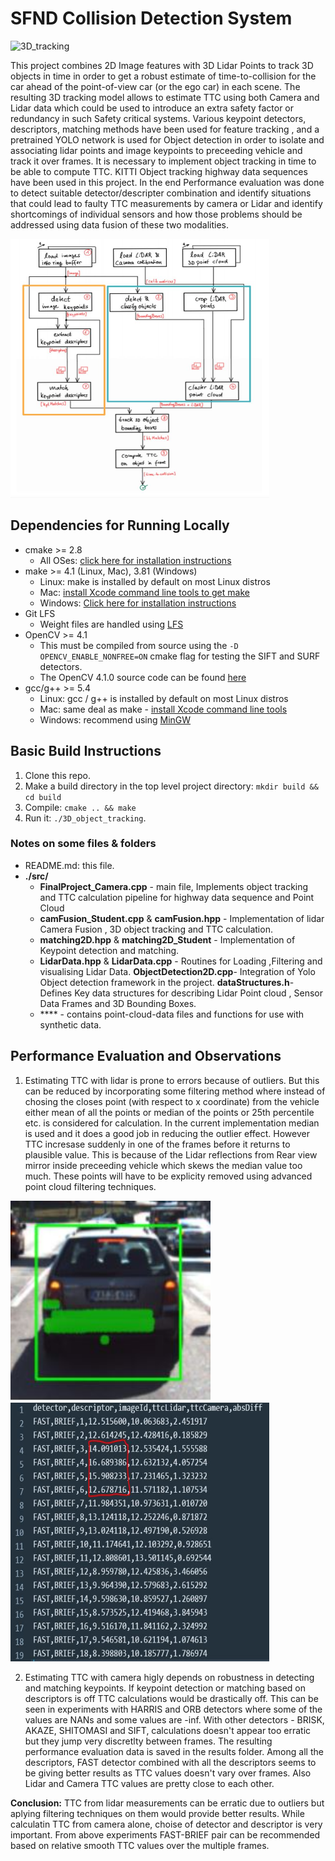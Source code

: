 # SFND Collision Detection System

![3D_tracking](https://user-images.githubusercontent.com/56697957/100959706-240ca980-351f-11eb-94e9-abeb0c7b52f6.gif)


This project combines 2D Image features with 3D Lidar Points to track 3D objects in time in order to get a robust estimate of time-to-collision for the car ahead of the point-of-view car (or the ego car) in each scene. The resulting 3D tracking model allows to estimate TTC using both Camera and Lidar data which could be used to introduce an extra safety factor or redundancy in such Safety critical systems. Various keypoint detectors, descriptors, matching methods have been used for feature tracking , and a pretrained YOLO network is used for Object detection in order to isolate and associating lidar points and image keypoints to preceeding vehicle and track it over frames. It is necessary to implement object tracking in time to be able to compute TTC. KITTI Object tracking highway data sequences have been used in this project. In the end Performance evaluation was done to detect suitable detector/descripter combination and identify situations that could lead to faulty TTC measurements by camera or Lidar and identify shortcomings of individual sensors and how those problems should be addressed using data fusion of these two modalities. 



<img src="images/course_structure.JPG" width="414" height="414" />


## Dependencies for Running Locally
* cmake >= 2.8
  * All OSes: [click here for installation instructions](https://cmake.org/install/)
* make >= 4.1 (Linux, Mac), 3.81 (Windows)
  * Linux: make is installed by default on most Linux distros
  * Mac: [install Xcode command line tools to get make](https://developer.apple.com/xcode/features/)
  * Windows: [Click here for installation instructions](http://gnuwin32.sourceforge.net/packages/make.htm)
* Git LFS
  * Weight files are handled using [LFS](https://git-lfs.github.com/)
* OpenCV >= 4.1
  * This must be compiled from source using the `-D OPENCV_ENABLE_NONFREE=ON` cmake flag for testing the SIFT and SURF detectors.
  * The OpenCV 4.1.0 source code can be found [here](https://github.com/opencv/opencv/tree/4.1.0)
* gcc/g++ >= 5.4
  * Linux: gcc / g++ is installed by default on most Linux distros
  * Mac: same deal as make - [install Xcode command line tools](https://developer.apple.com/xcode/features/)
  * Windows: recommend using [MinGW](http://www.mingw.org/)

## Basic Build Instructions

1. Clone this repo.
2. Make a build directory in the top level project directory: `mkdir build && cd build`
3. Compile: `cmake .. && make`
4. Run it: `./3D_object_tracking`.

### Notes on some files & folders

* README.md: this file.
* **./src/**
  * **FinalProject_Camera.cpp** - main file, Implements object tracking and TTC calculation pipeline for highway data sequence and Point Cloud 
  * **camFusion_Student.cpp** & **camFusion.hpp** - Implementation of lidar Camera Fusion , 3D object tracking and TTC calculation.
  * **matching2D.hpp** & **matching2D_Student** - Implementation of Keypoint detection and matching. 
  * **LidarData.hpp** & **LidarData.cpp** - Routines for Loading ,Filtering and visualising Lidar Data.
    **ObjectDetection2D.cpp**- Integration of Yolo Object detection framework in the project.
    **dataStructures.h**- Defines Key data structures for describing Lidar Point cloud , Sensor Data Frames and 3D Bounding Boxes.   
  * **** - contains point-cloud-data files and functions for use with synthetic data.

## Performance Evaluation and Observations

1. Estimating TTC with lidar is prone to errors because of outliers. But this can be reduced by incorporating some filtering method where instead of chosing the closes point (with respect to x coordinate) from the vehicle either mean of all the points or median of the points or 25th percentile etc. is considered for calculation. In the current implementation median is used and it does a good job in reducing the outlier effect. However TTC incresase suddenly in one of the frames before it returns to plausible value. This is because of the Lidar reflections from Rear view mirror inside preceeding vehicle which skews the median value too much. These points will have to be explicity removed using advanced point cloud filtering techniques.

<img src="images/lidar.JPG" width="320" height="320" />

<img src="images/lidar_ttc.JPG" width="414" height="414" />



2. Estimating TTC with camera higly depends on robustness in detecting and matching keypoints. If keypoint detection or matching based on descriptors is off TTC calculations would be drastically off. This can be seen in experiments with HARRIS and ORB detectors where some of the values are NANs and some values are -inf. With other detectors - BRISK, AKAZE, SHITOMASI and SIFT, calculations doesn't appear too erratic but they jump very discretlty between frames. The resulting performance evaluation data is saved in the results folder. Among all the descriptors, FAST detector combined with all the descriptors seems to be giving better results as TTC values doesn't vary over frames. Also Lidar and Camera TTC values are pretty close to each other. 



**Conclusion:** TTC from lidar measurements can be erratic due to outliers but aplying filtering techniques on them would provide better results. While calculatin TTC from camera alone, choise of detector and descriptor is very important. From above experiments FAST-BRIEF pair can be recommended based on relative smooth TTC values over the multiple frames. 
